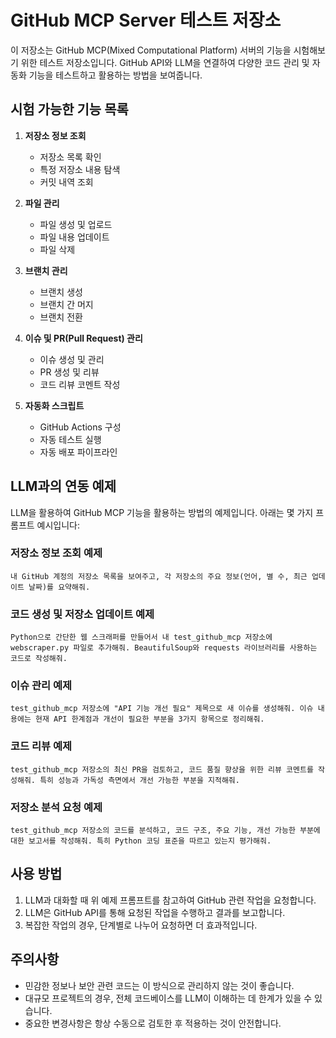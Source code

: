 # GitHub MCP Server 테스트 저장소

이 저장소는 GitHub MCP(Mixed Computational Platform) 서버의 기능을 시험해보기 위한 테스트 저장소입니다. GitHub API와 LLM을 연결하여 다양한 코드 관리 및 자동화 기능을 테스트하고 활용하는 방법을 보여줍니다.

## 시험 가능한 기능 목록

1. **저장소 정보 조회**
   - 저장소 목록 확인
   - 특정 저장소 내용 탐색
   - 커밋 내역 조회

2. **파일 관리**
   - 파일 생성 및 업로드
   - 파일 내용 업데이트
   - 파일 삭제

3. **브랜치 관리**
   - 브랜치 생성
   - 브랜치 간 머지
   - 브랜치 전환

4. **이슈 및 PR(Pull Request) 관리**
   - 이슈 생성 및 관리
   - PR 생성 및 리뷰
   - 코드 리뷰 코멘트 작성

5. **자동화 스크립트**
   - GitHub Actions 구성
   - 자동 테스트 실행
   - 자동 배포 파이프라인

## LLM과의 연동 예제

LLM을 활용하여 GitHub MCP 기능을 활용하는 방법의 예제입니다. 아래는 몇 가지 프롬프트 예시입니다:

### 저장소 정보 조회 예제

```
내 GitHub 계정의 저장소 목록을 보여주고, 각 저장소의 주요 정보(언어, 별 수, 최근 업데이트 날짜)를 요약해줘.
```

### 코드 생성 및 저장소 업데이트 예제

```
Python으로 간단한 웹 스크래퍼를 만들어서 내 test_github_mcp 저장소에 webscraper.py 파일로 추가해줘. BeautifulSoup와 requests 라이브러리를 사용하는 코드로 작성해줘.
```

### 이슈 관리 예제

```
test_github_mcp 저장소에 "API 기능 개선 필요" 제목으로 새 이슈를 생성해줘. 이슈 내용에는 현재 API 한계점과 개선이 필요한 부분을 3가지 항목으로 정리해줘.
```

### 코드 리뷰 예제

```
test_github_mcp 저장소의 최신 PR을 검토하고, 코드 품질 향상을 위한 리뷰 코멘트를 작성해줘. 특히 성능과 가독성 측면에서 개선 가능한 부분을 지적해줘.
```

### 저장소 분석 요청 예제

```
test_github_mcp 저장소의 코드를 분석하고, 코드 구조, 주요 기능, 개선 가능한 부분에 대한 보고서를 작성해줘. 특히 Python 코딩 표준을 따르고 있는지 평가해줘.
```

## 사용 방법

1. LLM과 대화할 때 위 예제 프롬프트를 참고하여 GitHub 관련 작업을 요청합니다.
2. LLM은 GitHub API를 통해 요청된 작업을 수행하고 결과를 보고합니다.
3. 복잡한 작업의 경우, 단계별로 나누어 요청하면 더 효과적입니다.

## 주의사항

- 민감한 정보나 보안 관련 코드는 이 방식으로 관리하지 않는 것이 좋습니다.
- 대규모 프로젝트의 경우, 전체 코드베이스를 LLM이 이해하는 데 한계가 있을 수 있습니다.
- 중요한 변경사항은 항상 수동으로 검토한 후 적용하는 것이 안전합니다.
